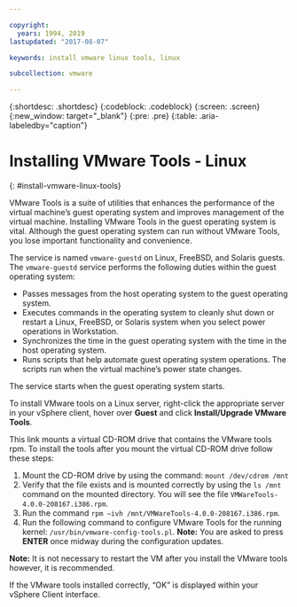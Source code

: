 ```yaml
---

copyright:
  years: 1994, 2019
lastupdated: "2017-08-07"

keywords: install vmware linux tools, linux

subcollection: vmware

---
```


{:shortdesc: .shortdesc}
{:codeblock: .codeblock}
{:screen: .screen}
{:new_window: target="_blank"}
{:pre: .pre}
{:table: .aria-labeledby="caption"}

# Installing VMware Tools - Linux
{: #install-vmware-linux-tools}

VMware Tools is a suite of utilities that enhances the performance of the virtual machine’s guest operating system and improves management of the virtual machine. Installing VMware Tools in the guest operating system is vital. Although the guest operating system can run without VMware Tools, you lose important functionality and convenience.

The service is named `vmware-guestd` on Linux, FreeBSD, and Solaris guests. The `vmware-guestd` service performs the following duties within the guest operating system:

* Passes messages from the host operating system to the guest operating system.
* Executes commands in the operating system to cleanly shut down or restart a Linux, FreeBSD, or Solaris system when you select power operations in Workstation.
* Synchronizes the time in the guest operating system with the time in the host operating system.
* Runs scripts that help automate guest operating system operations. The scripts run when the virtual machine’s power state changes.

The service starts when the guest operating system starts.

To install VMware tools on a Linux server, right-click the appropriate server in your vSphere client, hover over **Guest** and click **Install/Upgrade VMware Tools**.

This link mounts a virtual CD-ROM drive that contains the VMware tools rpm. To install the tools after you mount the virtual CD-ROM drive follow these steps:
1. Mount the CD-ROM drive by using the command: `mount /dev/cdrom /mnt`
2. Verify that the file exists and is mounted correctly by using the `ls /mnt` command on the mounted directory. You will see the file `VMWareTools-4.0.0-208167.i386.rpm`. 
3. Run the command `rpm –ivh /mnt/VMWareTools-4.0.0-208167.i386.rpm`.
4. Run the following command to configure VMware Tools for the running kernel: `/usr/bin/vmware-config-tools.pl`. **Note:** You are asked to press **ENTER** once midway during the configuration updates.
<!--Follow the on screen prompts and run the following command to complete the installation. commented out because there is no command shown in which to run--> 
**Note:** It is not necessary to restart the VM after you install the VMware tools however, it is recommended.

If the VMware tools installed correctly, “OK” is displayed within your vSphere Client interface.
